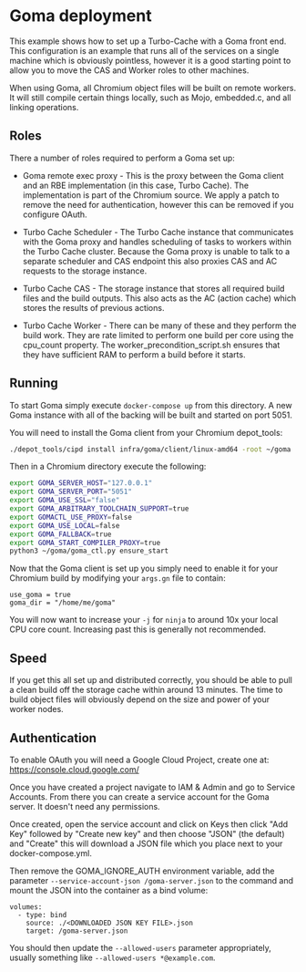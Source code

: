 # Goma deployment

This example shows how to set up a Turbo-Cache with a Goma front end.  This
configuration is an example that runs all of the services on a single machine
which is obviously pointless, however it is a good starting point to allow you
to move the CAS and Worker roles to other machines.

When using Goma, all Chromium object files will be built on remote workers.
It will still compile certain things locally, such as Mojo, embedded.c, and all
linking operations.

## Roles

There a number of roles required to perform a Goma set up:

 - Goma remote exec proxy - This is the proxy between the Goma client and an RBE
   implementation (in this case, Turbo Cache).  The implementation is part of
   the Chromium source.  We apply a patch to remove the need for authentication,
   however this can be removed if you configure OAuth.

 - Turbo Cache Scheduler - The Turbo Cache instance that communicates with the
   Goma proxy and handles scheduling of tasks to workers within the Turbo Cache
   cluster.  Because the Goma proxy is unable to talk to a separate scheduler
   and CAS endpoint this also proxies CAS and AC requests to the storage
   instance.

 - Turbo Cache CAS - The storage instance that stores all required build files
   and the build outputs.  This also acts as the AC (action cache) which stores
   the results of previous actions.

 - Turbo Cache Worker - There can be many of these and they perform the build
   work.  They are rate limited to perform one build per core using the
   cpu_count property.  The worker_precondition_script.sh ensures that they have
   sufficient RAM to perform a build before it starts.

## Running

To start Goma simply execute `docker-compose up` from this directory.  A new
Goma instance with all of the backing will be built and started on port 5051.

You will need to install the Goma client from your Chromium depot_tools:

```sh
./depot_tools/cipd install infra/goma/client/linux-amd64 -root ~/goma
```

Then in a Chromium directory execute the following:

```sh
export GOMA_SERVER_HOST="127.0.0.1"
export GOMA_SERVER_PORT="5051"
export GOMA_USE_SSL="false"
export GOMA_ARBITRARY_TOOLCHAIN_SUPPORT=true
export GOMACTL_USE_PROXY=false
export GOMA_USE_LOCAL=false
export GOMA_FALLBACK=true
export GOMA_START_COMPILER_PROXY=true
python3 ~/goma/goma_ctl.py ensure_start
```

Now that the Goma client is set up you simply need to enable it for your
Chromium build by modifying your `args.gn` file to contain:

```
use_goma = true
goma_dir = "/home/me/goma"
```

You will now want to increase your `-j` for `ninja` to around 10x your local
CPU core count.  Increasing past this is generally not recommended.

## Speed

If you get this all set up and distributed correctly, you should be able to
pull a clean build off the storage cache within around 13 minutes.  The time to
build object files will obviously depend on the size and power of your worker
nodes.

## Authentication

To enable OAuth you will need a Google Cloud Project, create one at:
  https://console.cloud.google.com/

Once you have created a project navigate to IAM & Admin and go to Service
Accounts.  From there you can create a service account for the Goma server.  It
doesn't need any permissions.

Once created, open the service account and click on Keys then click "Add Key"
followed by "Create new key" and then choose "JSON" (the default) and "Create"
this will download a JSON file which you place next to your docker-compose.yml.

Then remove the GOMA_IGNORE_AUTH environment variable, add the parameter
  `--service-account-json /goma-server.json`
to the command and mount the JSON into the container as a bind volume:
  ```
  volumes:
    - type: bind
      source: ./<DOWNLOADED JSON KEY FILE>.json
      target: /goma-server.json
  ```

You should then update the `--allowed-users` parameter appropriately, usually
something like `--allowed-users *@example.com`.
